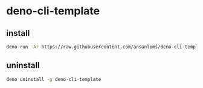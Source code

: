 # deno-cli-template

## install

```bash
deno run -Ar https://raw.githubusercontent.com/ansanloms/deno-cli-template/refs/heads/main/install.ts
```

## uninstall

```bash
deno uninstall -g deno-cli-template
```
